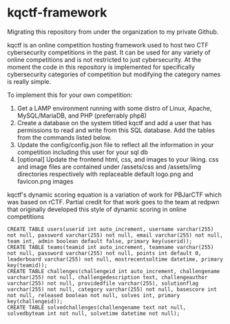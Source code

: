 # kqctf-framework

Migrating this repository from under the organization to my private Github.

kqctf is an online competition hosting framework used to host two CTF cybersecurity competitions in the past. It can be used for any variety of online competitions and is not restricted to just cybersecurity. At the moment the code in this repository is implemented for specifically cybersecurity categories of competition but modifying the category names is really simple.

To implement this for your own competition:
1. Get a LAMP environment running with some distro of Linux, Apache, MySQL/MariaDB, and PHP (preferrably php8)
2. Create a database on the system titled kqctf and add a user that has permissions to read and write from this SQL database. Add the tables from the commands listed below.
3. Update the config/config.json file to reflect all the information in your competition including this user for your sql db
4. [optional] Update the frontend html, css, and images to your liking. css and image files are contained under /assets/css and /assets/img directories respectively with replaceable default logo.png and favicon.png images

kqctf's dynamic scoring equation is a variation of work for PBJarCTF which was based on rCTF. Partial credit for that work goes to the team at redpwn that originally developed this style of dynamic scoring in online competitions

```
CREATE TABLE users(userid int auto_increment, username varchar(255) not null, password varchar(255) not null, email varchar(255) not null, team int, admin boolean default false, primary key(userid));
CREATE TABLE teams(teamid int auto_increment, teamname varchar(255) not null, password varchar(255) not null, points int default 0, leaderboard varchar(255) not null, mostrecentsoltime datetime, primary key(teamid));
CREATE TABLE challenges(challengeid int auto_increment, challengename varchar(255) not null, challengedescription text, challengeauthor varchar(255) not null, providedfile varchar(255), solutionflag varchar(255) not null, category varchar(255) not null, basescore int not null, released boolean not null, solves int, primary key(challengeid));
CREATE TABLE solvedchallenges(challengename text not null, solvedbyteam int not null, solvetime datetime not null);
```
